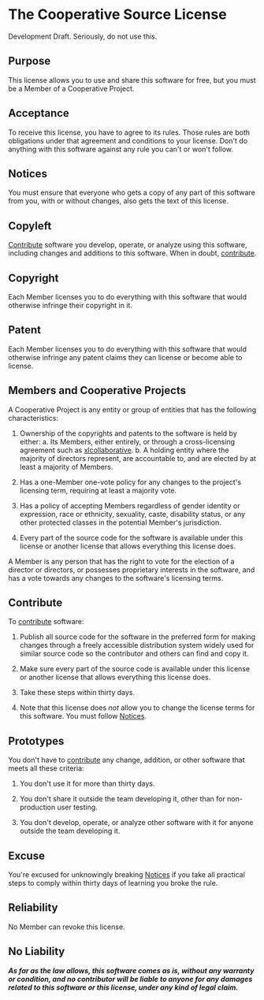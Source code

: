 # The Cooperative Source License

Development Draft. Seriously, do not use this.

## Purpose

This license allows you to use and share this software for free, but you must be a Member of a Cooperative Project.

## Acceptance

To receive this license, you have to agree to its rules.  Those rules are both obligations under that agreement and conditions to your license.  Don't do anything with this software against any rule you can't or won't follow.

## Notices

You must ensure that everyone who gets a copy of any part of this software from you, with or without changes, also gets the text of this license.

## Copyleft

[Contribute](#contribute) software you develop, operate, or analyze using this software, including changes and additions to this software. When in doubt, [contribute](#contribute).

## Copyright

Each Member licenses you to do everything with this software that would otherwise infringe their copyright in it.

## Patent

Each Member licenses you to do everything with this software that would otherwise infringe any patent claims they can license or become able to license.

## Members and Cooperative Projects

A Cooperative Project is any entity or group of entities that has the following characteristics:

1. Ownership of the copyrights and patents to the software is held by either:
  a. Its Members, either entirely, or through a cross-licensing agreement such as [xlcollaborative](https://xlcollaborative.com).
  b. A holding entity where the majority of directors represent, are accountable to, and are elected by at least a majority of Members.

2. Has a one-Member one-vote policy for any changes to the project's licensing term, requiring at least a majority vote.

3. Has a policy of accepting Members regardless of gender identity or expression, race or ethnicity, sexuality, caste, disability status, or any other protected classes in the potential Member's jurisdiction.

4. Every part of the source code for the software is available under this license or another license that allows everything this license does.

A Member is any person that has the right to vote for the election of a director or directors, or possesses proprietary interests in the software, and has a vote towards any changes to the software's licensing terms.

## Contribute

To [contribute](#contribute) software:

1.  Publish all source code for the software in the preferred form for making changes through a freely accessible distribution system widely used for similar source code so the contributor and others can find and copy it.

2.  Make sure every part of the source code is available under this license or another license that allows everything this license does.

3.  Take these steps within thirty days.

4.  Note that this license does _not_ allow you to change the license terms for this software.  You must follow [Notices](#notices).

## Prototypes

You don't have to [contribute](#contribute) any change, addition, or other software that meets all these criteria:

1.  You don't use it for more than thirty days.

2.  You don't share it outside the team developing it, other than for non-production user testing.

3.  You don't develop, operate, or analyze other software with it for anyone outside the team developing it.

## Excuse

You're excused for unknowingly breaking [Notices](#notices) if you take all practical steps to comply within thirty days of learning you broke the rule.

## Reliability

No Member can revoke this license.

## No Liability

***As far as the law allows, this software comes as is, without any warranty or condition, and no contributor will be liable to anyone for any damages related to this software or this license, under any kind of legal claim.***
